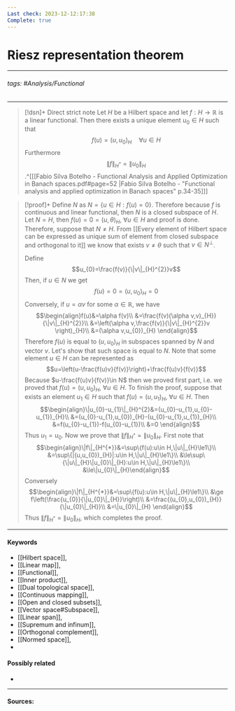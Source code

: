 ```yaml
---
Last check: 2023-12-12:17:38
Complete: true
---
```

# Riesz representation theorem
***
###### tags: #Analysis/Functional 
***
>[!dsn]+ Direct strict note
>Let $H$ be a Hilbert space and let $f:H\to\mathbb{R}$ is a linear functional. Then there exists a unique element $u_{0}\in H$ such that
>$$f(u)=(u,u_{0})_{H}\quad\forall u\in H$$
>Furthermore
>$$\|f\|_{H^{*}}=\|u_{0}\|_{H}$$
>.^[[[Fabio Silva Botelho - Functional Analysis and Applied Optimization in Banach spaces.pdf#page=52 |Fabio Silva Botelho - "Functional analysis and applied optimization in Banach spaces" p.34-35]]]

>[!proof]+
>Define $N$ as $N=\{u\in H:f(u)=0\}$. Therefore because $f$ is continuous and linear functional, then $N$ is a closed subspace of $H$. Let $N=H$, then $f(u)=0=(u,\theta)_{H}$, $\forall u\in H$ and proof is done. Therefore, suppose that $N\ne H$. From [[Every element of Hilbert space can be expressed as unique sum of element from closed subspace and orthogonal to it]] we know that exists $v\ne\theta$ such that $v\in N^{\perp}$.
>
>Define 
>$$u_{0}=\frac{f(v)}{\|v\|_{H}^{2}}v$$
>Then, if $u\in N$ we get
>$$f(u)=0=(u,u_{0})_{H}=0$$
>Conversely, if $u=\alpha v$ for some $\alpha\in\mathbb{R}$, we have
>$$\begin{align}f(u)&=\alpha f(v)\\ &=\frac{f(v)(\alpha v,v)_{H}}{\|v\|_{H}^{2}}\\ &=\left(\alpha v,\frac{f(v)}{\|v\|_{H}^{2}}v \right)_{H}\\ &=(\alpha v,u_{0})_{H} \end{align}$$
>Therefore $f(u)$ is equal to $(u,u_{0})_{H}$ in subspaces spanned by $N$ and vector $v$. Let's show that such space is equal to $N$. Note that some element $u\in H$ can be represented as
>$$u=\left(u-\frac{f(u)v}{f(v)}\right)+\frac{f(u)v}{f(v)}$$
>Because $u-\frac{f(u)v}{f(v)}\in N$ then we proved first part, i.e. we proved that $f(u)=(u,u_{0})_{H}$, $\forall u\in H$. To finish the proof, suppose that exists an element $u_{1}\in H$ such that $f(u)=(u,u_{1})_{H}$, $\forall u\in H$. Then
>$$\begin{align}\|u_{0}-u_{1}\|_{H}^{2}&=(u_{0}-u_{1},u_{0}-u_{1})_{H}\\ &=(u_{0}-u_{1},u_{0})_{H}-(u_{0}-u_{1},u_{1})_{H}\\ &=f(u_{0}-u_{1})-f(u_{0}-u_{1})\\ &=0 \end{align}$$
>Thus $u_{1}=u_{0}$.
>Now we prove that $\|f\|_{H^{*}}=\|u_{0}\|_{H}$. First note that
>$$\begin{align}\|f\|_{H^{*}}&=\sup\{f(u):u\in H,\|u\|_{H}\le1\}\\ &=\sup\{|(u,u_{0})_{H}|:u\in H,\|u\|_{H}\le1\}\\ &\le\sup\{\|u\|_{H}\|u_{0}\|_{H}:u\in H,\|u\|_{H}\le1\}\\ &\le\|u_{0}\|_{H}\end{align}$$
>Conversely
>$$\begin{align}\|f\|_{H^{*}}&=\sup\{f(u):u\in H,\|u\|_{H}\le1\}\\ &\ge f\left(\frac{u_{0}}{\|u_{0}\|_{H}}\right)\\ &=\frac{(u_{0},u_{0})_{H}}{\|u_{0}\|_{H}}\\ &=\|u_{0}\|_{H} \end{align}$$
>Thus $\|f\|_{H^{*}}=\|u_{0}\|_{H}$, which completes the proof.

***
#### Keywords
- [[Hilbert space]],
- [[Linear map]],
- [[Functional]],
- [[Inner product]],
- [[Dual topological space]],
- [[Continuous mapping]],
- [[Open and closed subsets]],
- [[Vector space#Subspace]],
- [[Linear span]],
- [[Supremum and infinum]],
- [[Orthogonal complement]],
- [[Normed space]],
- 
#### Possibly related
- 
***
#### Sources: